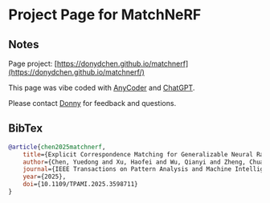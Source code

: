 
# Project Page for MatchNeRF

## Notes

Page project: [https://donydchen.github.io/matchnerf](https://donydchen.github.io/matchnerf/)

This page was vibe coded with [AnyCoder](https://huggingface.co/spaces/akhaliq/anycoder) and [ChatGPT](https://chatgpt.com/).

Please contact [Donny](http://donydchen.github.io/) for feedback and questions.

## BibTex

```bibtex
@article{chen2025matchnerf,
    title={Explicit Correspondence Matching for Generalizable Neural Radiance Fields},
    author={Chen, Yuedong and Xu, Haofei and Wu, Qianyi and Zheng, Chuanxia and Cham, Tat-Jen and Cai, Jianfei},
    journal={IEEE Transactions on Pattern Analysis and Machine Intelligence},
    year={2025},
    doi={10.1109/TPAMI.2025.3598711}
}
```
